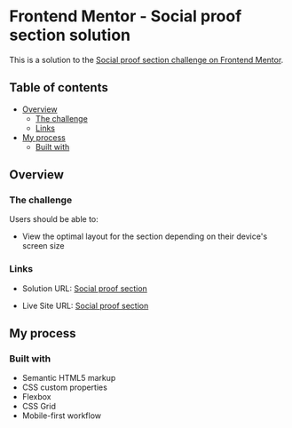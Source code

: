 # Frontend Mentor - Social proof section solution

This is a solution to the [Social proof section challenge on Frontend Mentor](https://www.frontendmentor.io/challenges/social-proof-section-6e0qTv_bA). 

## Table of contents

- [Overview](#overview)
  - [The challenge](#the-challenge)
  - [Links](#links)
- [My process](#my-process)
  - [Built with](#built-with)

## Overview

### The challenge

Users should be able to:

- View the optimal layout for the section depending on their device's screen size

### Links

- Solution URL: [Social proof section](https://github.com/erinchocolate/frontend-mentor-exercise/tree/master/07%20social-proof-section/src)

- Live Site URL: [Social proof section](https://erinchocolate7.netlify.app/)

## My process

### Built with

- Semantic HTML5 markup
- CSS custom properties
- Flexbox
- CSS Grid
- Mobile-first workflow
